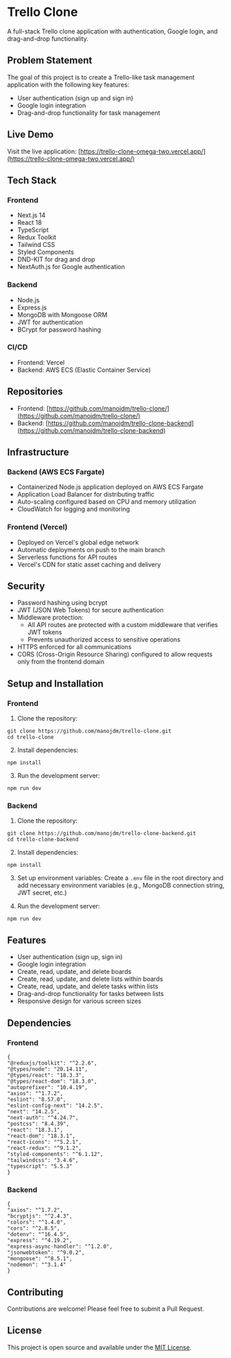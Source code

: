 # Trello Clone

A full-stack Trello clone application with authentication, Google login, and drag-and-drop functionality.

## Problem Statement

The goal of this project is to create a Trello-like task management application with the following key features:
- User authentication (sign up and sign in)
- Google login integration
- Drag-and-drop functionality for task management

## Live Demo

Visit the live application: [https://trello-clone-omega-two.vercel.app/](https://trello-clone-omega-two.vercel.app/)

## Tech Stack

### Frontend
- Next.js 14
- React 18
- TypeScript
- Redux Toolkit
- Tailwind CSS
- Styled Components
- DND-KIT for drag and drop
- NextAuth.js for Google authentication

### Backend
- Node.js
- Express.js
- MongoDB with Mongoose ORM
- JWT for authentication
- BCrypt for password hashing

### CI/CD
- Frontend: Vercel
- Backend: AWS ECS (Elastic Container Service)

## Repositories

- Frontend: [https://github.com/manojdm/trello-clone/](https://github.com/manojdm/trello-clone/)
- Backend: [https://github.com/manojdm/trello-clone-backend](https://github.com/manojdm/trello-clone-backend)

## Infrastructure

### Backend (AWS ECS Fargate)
- Containerized Node.js application deployed on AWS ECS Fargate
- Application Load Balancer for distributing traffic
- Auto-scaling configured based on CPU and memory utilization
- CloudWatch for logging and monitoring

### Frontend (Vercel)
- Deployed on Vercel's global edge network
- Automatic deployments on push to the main branch
- Serverless functions for API routes
- Vercel's CDN for static asset caching and delivery

## Security

- Password hashing using bcrypt
- JWT (JSON Web Tokens) for secure authentication
- Middleware protection:
  - All API routes are protected with a custom middleware that verifies JWT tokens
  - Prevents unauthorized access to sensitive operations
- HTTPS enforced for all communications
- CORS (Cross-Origin Resource Sharing) configured to allow requests only from the frontend domain


## Setup and Installation

### Frontend

1. Clone the repository:
```
git clone https://github.com/manojdm/trello-clone.git
cd trello-clone
```

2. Install dependencies:
```
npm install
```

3. Run the development server:
```
npm run dev
```

### Backend

1. Clone the repository:
```
git clone https://github.com/manojdm/trello-clone-backend.git
cd trello-clone-backend
```

2. Install dependencies:
```
npm install
```

3. Set up environment variables:
Create a `.env` file in the root directory and add necessary environment variables (e.g., MongoDB connection string, JWT secret, etc.)

4. Run the development server:

```
npm run dev
```

## Features

- User authentication (sign up, sign in)
- Google login integration
- Create, read, update, and delete boards
- Create, read, update, and delete lists within boards
- Create, read, update, and delete tasks within lists
- Drag-and-drop functionality for tasks between lists
- Responsive design for various screen sizes

## Dependencies

### Frontend

```
{
"@reduxjs/toolkit": "^2.2.6",
"@types/node": "20.14.11",
"@types/react": "18.3.3",
"@types/react-dom": "18.3.0",
"autoprefixer": "10.4.19",
"axios": "^1.7.2",
"eslint": "8.57.0",
"eslint-config-next": "14.2.5",
"next": "14.2.5",
"next-auth": "^4.24.7",
"postcss": "8.4.39",
"react": "18.3.1",
"react-dom": "18.3.1",
"react-icons": "^5.2.1",
"react-redux": "^9.1.2",
"styled-components": "^6.1.12",
"tailwindcss": "3.4.6",
"typescript": "5.5.3"
}
```

### Backend
```
{
"axios": "^1.7.2",
"bcryptjs": "^2.4.3",
"colors": "^1.4.0",
"cors": "^2.8.5",
"dotenv": "^16.4.5",
"express": "^4.19.2",
"express-async-handler": "^1.2.0",
"jsonwebtoken": "^9.0.2",
"mongoose": "^8.5.1",
"nodemon": "^3.1.4"
}
```

## Contributing

Contributions are welcome! Please feel free to submit a Pull Request.

## License

This project is open source and available under the [MIT License](LICENSE).
